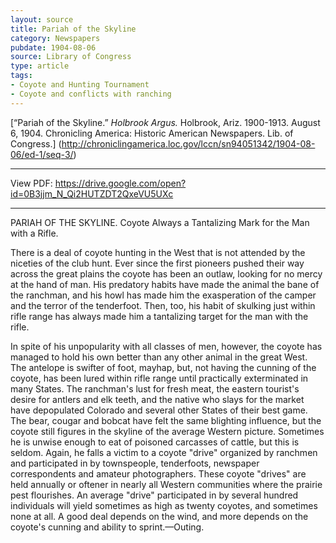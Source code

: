 ```yaml
---
layout: source
title: Pariah of the Skyline
category: Newspapers
pubdate: 1904-08-06
source: Library of Congress
type: article
tags:
- Coyote and Hunting Tournament
- Coyote and conflicts with ranching
---
```

[“Pariah of the Skyline.” *Holbrook Argus.* Holbrook, Ariz. 1900-1913. August 6, 1904. Chronicling America: Historic American Newspapers. Lib. of Congress.] (http://chroniclingamerica.loc.gov/lccn/sn94051342/1904-08-06/ed-1/seq-3/)

***
View PDF: https://drive.google.com/open?id=0B3jjm_N_Qi2HUTZDT2QxeVU5UXc
***
PARIAH OF THE SKYLINE.
Coyote Always a Tantalizing Mark for the Man with a Rifle.

There is a deal of coyote hunting in the West that is not attended by the niceties of the club hunt. Ever since the first pioneers pushed their way across the great plains the coyote has been an outlaw, looking for no mercy at the hand of man. His predatory habits have made the animal the bane of the ranchman, and his howl has made him the exasperation of the camper and the terror of the tenderfoot. Then, too, his habit of skulking just within rifle range has always made him a tantalizing target for the man with the rifle.

In spite of his unpopularity with all classes of men, however, the coyote has managed to hold his own better than any other animal in the great West. The antelope is swifter of foot, mayhap, but, not having the cunning of the coyote, has been lured within rifle range until practically exterminated in many States. The ranchman's lust for fresh meat, the eastern tourist's desire for antlers and elk teeth, and the native who slays for the market have depopulated Colorado and several other States of their best game. The bear, cougar and bobcat have felt the same blighting influence, but the coyote still figures in the skyline of the average Western picture. Sometimes he is unwise enough to eat of poisoned carcasses of cattle, but this is seldom. Again, he falls a victim to a coyote "drive" organized by ranchmen and participated in by townspeople, tenderfoots, newspaper correspondents and amateur photographers. These coyote "drives" are held annually or oftener in nearly all Western communities where the prairie pest flourishes. An average "drive" participated in by several hundred individuals will yield sometimes as high as twenty coyotes, and sometimes none at all. A good deal depends on the wind, and more depends on the coyote's cunning and ability to sprint.—Outing.
